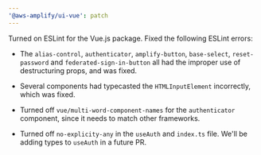 ```yaml
---
'@aws-amplify/ui-vue': patch
---
```


Turned on ESLint for the Vue.js package. Fixed the following ESLint errors:

* The `alias-control`, `authenticator`, `amplify-button`, `base-select`, `reset-password` and `federated-sign-in-button` all had the improper use of destructuring props, and was fixed.

* Several components had typecasted the `HTMLInputElement` incorrectly, which was fixed.

* Turned off `vue/multi-word-component-names` for the `authenticator` component, since it needs to match other frameworks.

* Turned off `no-explicity-any` in the `useAuth` and `index.ts` file. We'll be adding types to `useAuth` in a future PR.
